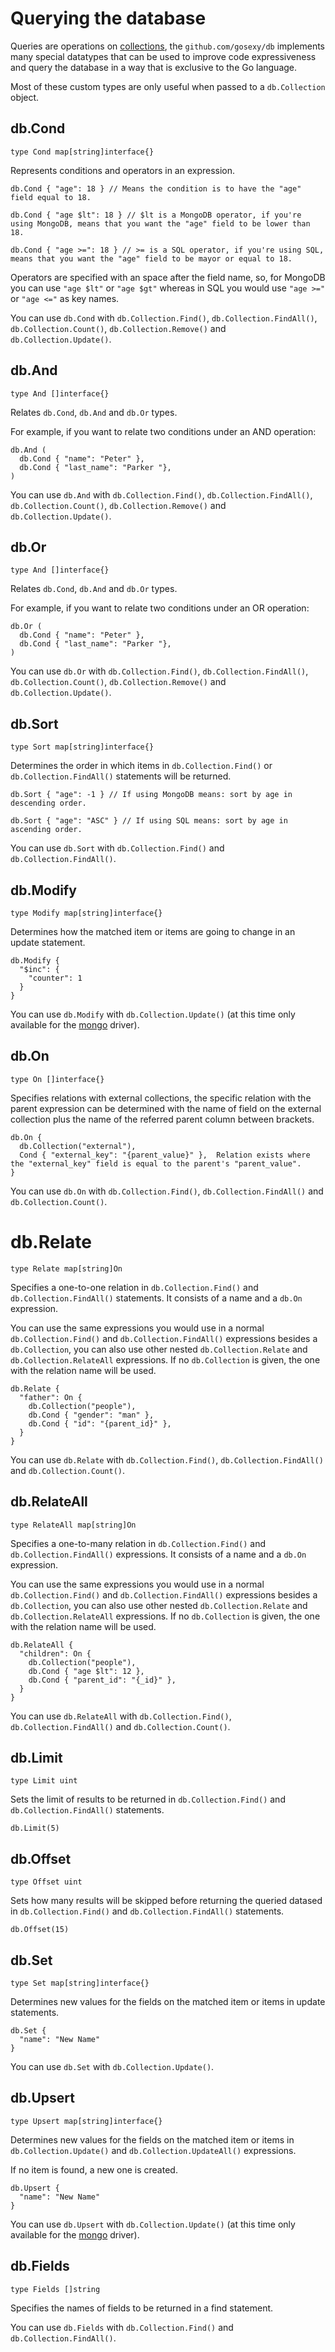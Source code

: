 # Querying the database

Queries are operations on [collections](/db/collection), the ``github.com/gosexy/db`` implements
many special datatypes that can be used to improve code expressiveness and query the database in a
way that is exclusive to the Go language.

Most of these custom types are only useful when passed to a ``db.Collection`` object.

## db.Cond

    type Cond map[string]interface{}

Represents conditions and operators in an expression.

    db.Cond { "age": 18 } // Means the condition is to have the "age" field equal to 18.

    db.Cond { "age $lt": 18 } // $lt is a MongoDB operator, if you're using MongoDB, means that you want the "age" field to be lower than 18.

    db.Cond { "age >=": 18 } // >= is a SQL operator, if you're using SQL, means that you want the "age" field to be mayor or equal to 18.

Operators are specified with an space after the field name, so, for MongoDB you can use ``"age $lt"`` or ``"age $gt"`` whereas in SQL you would use
``"age >="`` or ``"age <="`` as key names.

You can use ``db.Cond`` with ``db.Collection.Find()``, ``db.Collection.FindAll()``, ``db.Collection.Count()``, ``db.Collection.Remove()`` and
``db.Collection.Update()``.

## db.And

    type And []interface{}

Relates ``db.Cond``, ``db.And`` and ``db.Or`` types.

For example, if you want to relate two conditions under an AND operation:

    db.And (
      db.Cond { "name": "Peter" },
      db.Cond { "last_name": "Parker "},
    )

You can use ``db.And`` with ``db.Collection.Find()``, ``db.Collection.FindAll()``, ``db.Collection.Count()``, ``db.Collection.Remove()`` and
``db.Collection.Update()``.

## db.Or

    type And []interface{}

Relates ``db.Cond``, ``db.And`` and ``db.Or`` types.

For example, if you want to relate two conditions under an OR operation:

    db.Or (
      db.Cond { "name": "Peter" },
      db.Cond { "last_name": "Parker "},
    )

You can use ``db.Or`` with ``db.Collection.Find()``, ``db.Collection.FindAll()``, ``db.Collection.Count()``, ``db.Collection.Remove()`` and
``db.Collection.Update()``.

## db.Sort

    type Sort map[string]interface{}

Determines the order in which items in ``db.Collection.Find()`` or ``db.Collection.FindAll()`` statements will be returned.

    db.Sort { "age": -1 } // If using MongoDB means: sort by age in descending order.

    db.Sort { "age": "ASC" } // If using SQL means: sort by age in ascending order.

You can use ``db.Sort`` with ``db.Collection.Find()`` and ``db.Collection.FindAll()``.

## db.Modify

    type Modify map[string]interface{}

Determines how the matched item or items are going to change in an update statement.

    db.Modify {
      "$inc": {
        "counter": 1
      }
    }

You can use ``db.Modify`` with ``db.Collection.Update()`` (at this time only available for the [mongo](/db/drivers/mongo) driver).

## db.On

    type On []interface{}

Specifies relations with external collections, the specific relation with the parent expression can be determined with
the name of field on the external collection plus the name of the referred parent column between brackets.

    db.On {
      db.Collection("external"),
      Cond { "external_key": "{parent_value}" },  Relation exists where the "external_key" field is equal to the parent's "parent_value".
    }

You can use ``db.On`` with ``db.Collection.Find()``, ``db.Collection.FindAll()`` and ``db.Collection.Count()``.

# db.Relate

    type Relate map[string]On

Specifies a one-to-one relation in ``db.Collection.Find()`` and ``db.Collection.FindAll()`` statements. It consists of a name and a ``db.On`` expression.

You can use the same expressions you would use in a normal ``db.Collection.Find()`` and ``db.Collection.FindAll()`` expressions besides a ``db.Collection``,
you can also use other nested ``db.Collection.Relate`` and ``db.Collection.RelateAll`` expressions. If no ``db.Collection`` is given, the one with the
relation name will be used.

    db.Relate {
      "father": On {
        db.Collection("people"),
        db.Cond { "gender": "man" },
        db.Cond { "id": "{parent_id}" },
      }
    }

You can use ``db.Relate`` with ``db.Collection.Find()``, ``db.Collection.FindAll()`` and ``db.Collection.Count()``.

## db.RelateAll

    type RelateAll map[string]On

Specifies a one-to-many relation in ``db.Collection.Find()`` and ``db.Collection.FindAll()`` expressions. It consists of a name and a ``db.On`` expression.

You can use the same expressions you would use in a normal ``db.Collection.Find()`` and ``db.Collection.FindAll()`` expressions besides a ``db.Collection``,
you can also use other nested ``db.Collection.Relate`` and ``db.Collection.RelateAll`` expressions. If no ``db.Collection`` is given, the one with the
relation name will be used.

    db.RelateAll {
      "children": On {
        db.Collection("people"),
        db.Cond { "age $lt": 12 },
        db.Cond { "parent_id": "{_id}" },
      }
    }

You can use ``db.RelateAll`` with ``db.Collection.Find()``, ``db.Collection.FindAll()`` and ``db.Collection.Count()``.

## db.Limit

    type Limit uint

Sets the limit of results to be returned in ``db.Collection.Find()`` and ``db.Collection.FindAll()`` statements.

    db.Limit(5)

## db.Offset

    type Offset uint

Sets how many results will be skipped before returning the queried datased in ``db.Collection.Find()`` and ``db.Collection.FindAll()`` statements.

    db.Offset(15)

## db.Set

    type Set map[string]interface{}

Determines new values for the fields on the matched item or items in update statements.

    db.Set {
      "name": "New Name"
    }

You can use ``db.Set`` with ``db.Collection.Update()``.

## db.Upsert

    type Upsert map[string]interface{}

Determines new values for the fields on the matched item or items in ``db.Collection.Update()`` and ``db.Collection.UpdateAll()`` expressions.

If no item is found, a new one is created.

    db.Upsert {
      "name": "New Name"
    }

You can use ``db.Upsert`` with ``db.Collection.Update()`` (at this time only available for the [mongo](/db/drivers/mongo) driver).

## db.Fields
    type Fields []string

Specifies the names of fields to be returned in a find statement.

You can use ``db.Fields`` with ``db.Collection.Find()`` and ``db.Collection.FindAll()``.
